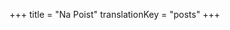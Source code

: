 +++ 
title = "Na Poist"
translationKey = "posts"
+++

<!-- <h1>{{ with .Site.GetPage "section" "blog" }}{{ .Title }}{{ end }}</h1> -->
